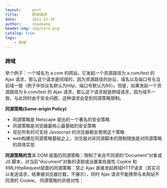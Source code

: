 ```yaml
---
layout:     post
title:      跨域请求
date:       2021-12-20
author:     shaokang
header-img: img/cors.png
catalog: true
tags:
    - 跨域
---
```


### 跨域
举个例子：一个域名为 a.com 的网站，它发起一个资源路径为 a.com/test 的 Ajax 请求，那么这个请求是同域的，因为资源路径的协议、域名以及端口号与当前域一致（例子中协议名默认为http，端口号默认为80）。但是，如果发起一个资源路径为 b.com/test 的 Ajax 请求，那么这个请求就是跨域请求，因为域不一致，与此同时由于安全问题，这种请求会受到同源策略限制。

**同源策略(Same-origin Policy)**
- 同源策略是 Netscape 提出的一个著名的安全策略
- 同源策略是浏览器最核心最基础的安全策略
- 现在所有的可支持 Javascript 的浏览器都会使用这个策略
- web构建在同源策略基础之上，浏览器对非同源脚本的限制措施是对同源策略的具体实现

**同源策略的含义**
DOM 层面的同源策略：限制了来自不同源的”Document”对象或 JS 脚本，对当前“document”对象的读取或设置某些属性
Cookie 和 XMLHttpRequest层面的同源策略：禁止 Ajax 直接发起跨域HTTP请求（其实可以发送请求，结果被浏览器拦截，不展示），同时 Ajax 请求不能携带与本网站不同源的 Cookie。
同源策略的非绝对性：<script><img><iframe><link><video><audio>等带有src属性的标签可以从不同的域加载和执行资源。
其他插件的同源策略：flash、java applet、silverlight、googlegears 等浏览器加载的第三方插件也有各自的同源策略。

域名、协议、端口三者均相同就是同源。

**跨域的几种方法**
1. JSONP
JSONP 本质上是利用 <script><img><iframe> 等标签不受同源策略限制，可以从不同域加载并执行资源的特性，来实现数据跨域传输。
JSONP 的理念就是，与服务端约定好一个回调函数名，服务端接收到请求后，将返回一段 Javascript，在这段 Javascript 代码中调用了约定好的回调函数，并且将数据作为参数进行传递。当网页接收到这段 Javascript 代码后，就会执行这个回调函数，这时数据已经成功传输到客户端了。

2. CORS
​跨源资源共享 Cross-Origin Resource Sharing(CORS) 是一个新的 W3C 标准，它新增的一组HTTP首部字段，允许服务端其声明哪些源站有权限访问哪些资源。换言之，它允许浏览器向声明了 CORS 的跨域服务器，发出 XMLHttpReuest 请求，从而克服 Ajax 只能同源使用的限制。另外，规范也要求对于非简单请求，浏览器必须首先使用 OPTION 方法发起一个预检请求(preflight request)，从而获知服务端是否允许该跨域请求，在服务器确定允许后，才发起实际的HTTP请求。

其中包括：Access-Control-Allow-Origin、Access-Control-Allow-Methods、Access-Control-Allow-Headers、Access-Control-Max-Age、Access-Control-Allow-Credentials （如果需要在 Ajax 中设置和获取 Cookie，那么Access-Control-Allow-Origin首部字段不能设置为* ，必须设置为具体的 origin 源站）


3. 浏览器插件 & 设置
- Allow-Control-Allow-Origin
- 关闭 Chrome 浏览器安全策略：open -n /Applications/Google\ Chrome.app/ --args --disable-web-security --user-data-dir=/Users/xxx/Documents/MyChromeDev